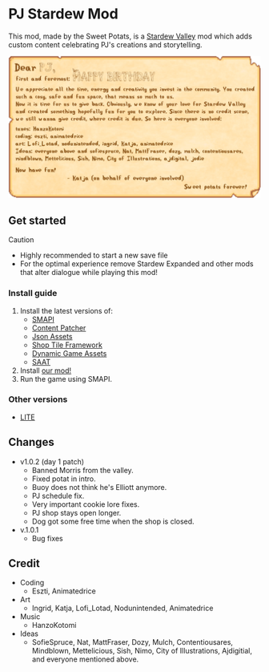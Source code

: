 # PJ Stardew Mod
This mod, made by the Sweet Potats, is a [Stardew Valley](http://stardewvalley.net/) mod which adds custom content celebrating PJ's creations and storytelling.

![Credit image](Unbenanntes_Projekt.webp "Credit")

## Get started
>[!CAUTION]
> * Highly recommended to start a new save file
> * For the optimal experience remove Stardew Expanded and other mods that alter dialogue while playing this mod!

### Install guide
1. Install the latest versions of:
   * [SMAPI](https://smapi.io/)
   * [Content Patcher](https://www.nexusmods.com/stardewvalley/mods/1915)
   * [Json Assets](https://www.nexusmods.com/stardewvalley/mods/1720)
   * [Shop Tile Framework](https://www.nexusmods.com/stardewvalley/mods/5005) 
   * [Dynamic Game Assets](https://www.nexusmods.com/stardewvalley/mods/9365) 
   * [SAAT](https://www.nexusmods.com/stardewvalley/mods/10747)
2. Install [our mod!](https://github.com/animatedrice/DefinitelyNotASecretMod/releases/download/v1.0.2/PjStardewMod.zip)
3. Run the game using SMAPI.

### Other versions
* [LITE](https://github.com/animatedrice/DefinitelyNotASecretMod/releases/download/LITE/PJ.LITE.mod.zip)

## Changes
* v1.0.2 (day 1 patch)
    * Banned Morris from the valley.
    * Fixed potat in intro.
    * Buoy does not think he's Elliott anymore.
    * PJ schedule fix.
    * Very important cookie lore fixes.
    * PJ shop stays open longer.
    * Dog got some free time when the shop is closed.
* v.1.0.1
    * Bug fixes
  
 ## Credit
 * Coding
     * Eszti, Animatedrice
 * Art
     * Ingrid, Katja, Lofi_Lotad, Nodunintended, Animatedrice
* Music
     * HanzoKotomi
* Ideas
   * SofieSpruce, Nat, MattFraser, Dozy, Mulch, Contentiousares, Mindblown, Mettelicious, Sish, Nimo, City of Illustrations, Ajdigitial, and everyone mentioned above.
 

